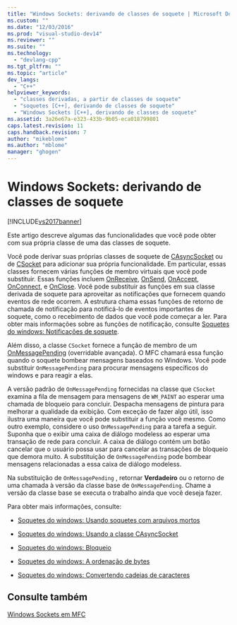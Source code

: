 ```yaml
---
title: "Windows Sockets: derivando de classes de soquete | Microsoft Docs"
ms.custom: ""
ms.date: "12/03/2016"
ms.prod: "visual-studio-dev14"
ms.reviewer: ""
ms.suite: ""
ms.technology: 
  - "devlang-cpp"
ms.tgt_pltfrm: ""
ms.topic: "article"
dev_langs: 
  - "C++"
helpviewer_keywords: 
  - "classes derivadas, a partir de classes de soquete"
  - "soquetes [C++], derivando de classes de soquete"
  - "Windows Sockets [C++], derivando de classes de soquete"
ms.assetid: 3a26e67a-e323-433b-9b05-eca018799801
caps.latest.revision: 11
caps.handback.revision: 7
author: "mikeblome"
ms.author: "mblome"
manager: "ghogen"
---
```

# Windows Sockets: derivando de classes de soquete
[!INCLUDE[vs2017banner](../assembler/inline/includes/vs2017banner.md)]

Este artigo descreve algumas das funcionalidades que você pode obter com sua própria classe de uma das classes de soquete.  
  
 Você pode derivar suas próprias classes de soquete de [CAsyncSocket](../Topic/CAsyncSocket%20Class.md) ou de [CSocket](../mfc/reference/csocket-class.md) para adicionar sua própria funcionalidade.  Em particular, essas classes fornecem várias funções de membro virtuais que você pode substituir.  Essas funções incluem [OnReceive](../Topic/CAsyncSocket::OnReceive.md), [OnSend](../Topic/CAsyncSocket::OnSend.md), [OnAccept](../Topic/CAsyncSocket::OnAccept.md), [OnConnect](../Topic/CAsyncSocket::OnConnect.md), e [OnClose](../Topic/CAsyncSocket::OnClose.md).  Você pode substituir as funções em sua classe derivada de soquete para aproveitar as notificações que fornecem quando eventos de rede ocorrem.  A estrutura chama essas funções de retorno de chamada de notificação para notificá\-lo de eventos importantes de soquete, como o recebimento de dados que você pode começar a ler.  Para obter mais informações sobre as funções de notificação, consulte [Soquetes do windows: Notificações de soquete](../Topic/Windows%20Sockets:%20Socket%20Notifications.md).  
  
 Além disso, a classe `CSocket` fornece a função de membro de um [OnMessagePending](../Topic/CSocket::OnMessagePending.md) \(overridable avançada\).  O MFC chamará essa função quando o soquete bombear mensagens baseados no Windows.  Você pode substituir `OnMessagePending` para procurar mensagens específicos do windows e para reagir a elas.  
  
 A versão padrão de `OnMessagePending` fornecidas na classe que `CSocket` examina a fila de mensagem para mensagens de `WM_PAINT` ao esperar uma chamada de bloqueio para concluir.  Despacha mensagens de pintura para melhorar a qualidade da exibição.  Com exceção de fazer algo útil, isso ilustra uma maneira que você pode substituir a função você mesmo.  Como outro exemplo, considere o uso `OnMessagePending` para a tarefa a seguir.  Suponha que o exibir uma caixa de diálogo modeless ao esperar uma transação de rede para concluir.  A caixa de diálogo contém um botão cancelar que o usuário possa usar para cancelar as transações de bloqueio que demora muito.  A substituição de `OnMessagePending` pode bombear mensagens relacionadas a essa caixa de diálogo modeless.  
  
 Na substituição de `OnMessagePending` , retornar **Verdadeiro** ou o retorno de uma chamada à versão da classe base de `OnMessagePending`.  Chame a versão da classe base se executa o trabalho ainda que você deseja fazer.  
  
 Para obter mais informações, consulte:  
  
-   [Soquetes do windows: Usando soquetes com arquivos mortos](../mfc/windows-sockets-using-sockets-with-archives.md)  
  
-   [Soquetes do windows: Usando a classe CAsyncSocket](../mfc/windows-sockets-using-class-casyncsocket.md)  
  
-   [Soquetes do windows: Bloqueio](../Topic/Windows%20Sockets:%20Blocking.md)  
  
-   [Soquetes do windows: A ordenação de bytes](../mfc/windows-sockets-byte-ordering.md)  
  
-   [Soquetes do windows: Convertendo cadeias de caracteres](../mfc/windows-sockets-converting-strings.md)  
  
## Consulte também  
 [Windows Sockets em MFC](../mfc/windows-sockets-in-mfc.md)